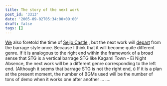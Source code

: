 ```yaml
---
title: The story of the next work
post_id: '3313'
date: '2005-09-02T05:34:00+09:00'
draft: false
tags: []
---
```


[We](/!/thA/) also foretold the time of [Seijo Castle](/!/thA/) , but the next work will [depart](/!/thA/) from the barrage style once. Because I think that it will become quite different genre. If it is analogous to the right end within the framework of a broad sense that STG is a vertical barrage STG like Kagami Town - Ei Night Absence, the next work will be a different genre corresponding to the left end. (Although it seems that barrage STG is not the right end, ι) If it is a plan at the present moment, the number of BGMs used will be the number of tons of demo when it works one after another ... ....